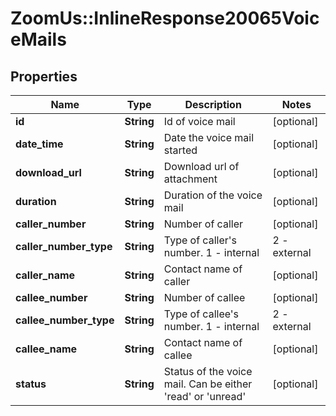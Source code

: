# ZoomUs::InlineResponse20065VoiceMails

## Properties
Name | Type | Description | Notes
------------ | ------------- | ------------- | -------------
**id** | **String** | Id of voice mail | [optional] 
**date_time** | **String** | Date the voice mail started | [optional] 
**download_url** | **String** | Download url of attachment | [optional] 
**duration** | **String** | Duration of the voice mail | [optional] 
**caller_number** | **String** | Number of caller  | [optional] 
**caller_number_type** | **String** | Type of caller&#39;s number. 1 - internal | 2 - external | [optional] 
**caller_name** | **String** | Contact name of caller | [optional] 
**callee_number** | **String** | Number of callee | [optional] 
**callee_number_type** | **String** | Type of callee&#39;s number. 1 - internal | 2 - external | [optional] 
**callee_name** | **String** | Contact name of callee | [optional] 
**status** | **String** | Status of the voice mail. Can be either &#39;read&#39; or &#39;unread&#39; | [optional] 


